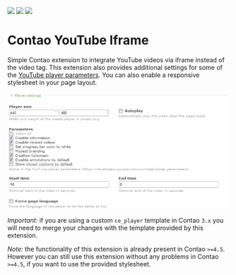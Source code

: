 [![](https://img.shields.io/maintenance/yes/2018.svg)](https://github.com/fritzmg/contao-youtube-iframe)
[![](https://img.shields.io/packagist/v/fritzmg/contao-youtube-iframe.svg)](https://packagist.org/packages/fritzmg/contao-youtube-iframe)
[![](https://img.shields.io/packagist/dt/fritzmg/contao-youtube-iframe.svg)](https://packagist.org/packages/fritzmg/contao-youtube-iframe)

Contao YouTube Iframe
=====================

Simple Contao extension to integrate YouTube videos via iframe instead of the video tag. This extension also provides additional settings for some of the [YouTube player parameters](https://developers.google.com/youtube/player_parameters). You can also enable a responsive stylesheet in your page layout.

![YouTube settings](https://raw.githubusercontent.com/fritzmg/contao-youtube-iframe/master/screenshot.png)

_Important:_ if you are using a custom `ce_player` template in Contao `3.x` you will need to merge your changes with the template provided by this extension.

_Note:_ the functionality of this extension is already present in Contao `>=4.5`. However you can still use this extension without any problems in Contao `>=4.5`, if you want to use the provided stylesheet.
